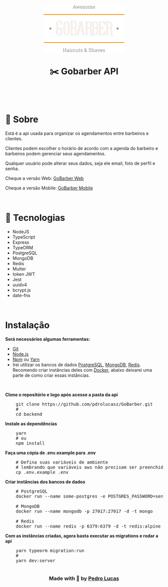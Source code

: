 <div align="center" ><img src="../github/logo.png" height="150"/></div>

# <h1 align="center">✂️ Gobarber API</h1>

<br />
<br />
<br />

# 🔖 Sobre

<p>Está é a api usada para organizar os agendamentos entre barbeiros e clientes.</p>
<p>Clientes podem escolher o horário de acordo com a agenda do barbeiro e barbeiros podem gerenciar seus agendamentos.</p>
<p>Qualquer usuário pode alterar seus dados, seja ele email, foto de perfil e senha.</p>

<p>Cheque a versão Web: <a href="https://github.com/pdrolucasz/GoBarber/tree/master/web">GoBarber Web</a></p>
<p>Cheque a versão Mobile: <a href="https://github.com/pdrolucasz/GoBarber/tree/master/mobile">GoBarber Mobile</a></p>

<br />

# 🚀 Tecnologias

<ul>
    <li>NodeJS</li>
    <li>TypeScript</li>
    <li>Express</li>
    <li>TypeORM</li>
    <li>PostgreSQL</li>
    <li>MongoDB</li>
    <li>Redis</li>
    <li>Multer</li>
    <li>token JWT</li>
    <li>Jest</li>
    <li>uuidv4</li>
    <li>bcrypt.js</li>
    <li>date-fns</li>
</ul>

<br />

# Instalação

<strong>Será necessários algumas ferramentas:</strong>
<ul>
    <li><a href="https://git-scm.com/">Git</a></li>
    <li><a href="https://nodejs.org/en/">Node.js</a></li>
    <li><a href="https://www.npmjs.com/">Npm</a> ou <a href="https://yarnpkg.com/">Yarn</a></li>
    <li>
        Irei utilizar os bancos de dados
        <a href="https://www.postgresql.org/">PostgreSQL</a>,
        <a href="https://www.mongodb.com/">MongoDB</a>,
        <a href="https://redis.io/">Redis</a>. Recomendo criar instâncias deles com
        <a href="https://www.docker.com/">Docker</a>, abaixo deixarei uma parte de como criar essas instâncias.
    </li>
</ul>

<br />

<strong>Clone o repositório e logo após acesse a pasta da api</strong>

<pre>
    git clone https://github.com/pdrolucasz/GoBarber.git
    #
    cd backend
</pre>

<strong>Instale as dependências</strong>

<pre>
    yarn
    # ou
    npm install
</pre>

<strong>Faça uma cópia de .env.example para .env</strong>

<pre>
    # Defina suas variáveis de ambiente
    # lembrando que variáveis aws não precisam ser preenchidas para ambiente de desenvolvimento
    cp .env.example .env
</pre>

<strong>Criar instâncias dos bancos de dados</strong>

<pre>
    # PostgreSQL
    docker run --name some-postgres -e POSTGRES_PASSWORD=senha -e POSTGRES_DB=gostack_gobarber -p 5432:5432 -d postgres

    # MongoDB
    docker run --name mongodb -p 27017:27017 -d -t mongo

    # Redis
    docker run --name redis -p 6379:6379 -d -t redis:alpine
</pre>

<strong>Com as instâncias criadas, agora basta executar as migrations e rodar a api</strong>

<pre>
    yarn typeorm migration:run
    #
    yarn dev:server
</pre>

#

<h3 align="center">Made with 💜 by <a href="https://www.linkedin.com/in/pedro-lucas-4b2941199/">Pedro Lucas</a></h3>
